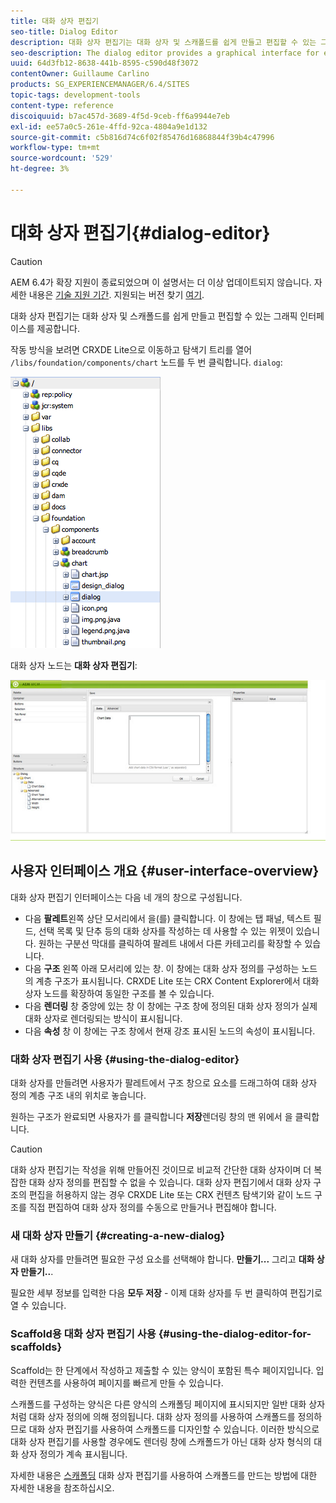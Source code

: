 ```yaml
---
title: 대화 상자 편집기
seo-title: Dialog Editor
description: 대화 상자 편집기는 대화 상자 및 스캐폴드를 쉽게 만들고 편집할 수 있는 그래픽 인터페이스를 제공합니다
seo-description: The dialog editor provides a graphical interface for easily creating and editing dialog boxes and scaffolds
uuid: 64d3fb12-8638-441b-8595-c590d48f3072
contentOwner: Guillaume Carlino
products: SG_EXPERIENCEMANAGER/6.4/SITES
topic-tags: development-tools
content-type: reference
discoiquuid: b7ac457d-3689-4f5d-9ceb-ff6a9944e7eb
exl-id: ee57a0c5-261e-4ffd-92ca-4804a9e1d132
source-git-commit: c5b816d74c6f02f85476d16868844f39b4c47996
workflow-type: tm+mt
source-wordcount: '529'
ht-degree: 3%

---
```


# 대화 상자 편집기{#dialog-editor}

>[!CAUTION]
>
>AEM 6.4가 확장 지원이 종료되었으며 이 설명서는 더 이상 업데이트되지 않습니다. 자세한 내용은 [기술 지원 기간](https://helpx.adobe.com/kr/support/programs/eol-matrix.html). 지원되는 버전 찾기 [여기](https://experienceleague.adobe.com/docs/).

대화 상자 편집기는 대화 상자 및 스캐폴드를 쉽게 만들고 편집할 수 있는 그래픽 인터페이스를 제공합니다.

작동 방식을 보려면 CRXDE Lite으로 이동하고 탐색기 트리를 열어 `/libs/foundation/components/chart` 노드를 두 번 클릭합니다. `dialog`:

![chlimage_1-247](assets/chlimage_1-247.png)

대화 상자 노드는 **대화 상자 편집기**:

![screen_shot_2012-02-01at25033pm](assets/screen_shot_2012-02-01at25033pm.png)

## 사용자 인터페이스 개요 {#user-interface-overview}

대화 상자 편집기 인터페이스는 다음 네 개의 창으로 구성됩니다.

* 다음 **팔레트**&#x200B;왼쪽 상단 모서리에서 을(를) 클릭합니다. 이 창에는 탭 패널, 텍스트 필드, 선택 목록 및 단추 등의 대화 상자를 작성하는 데 사용할 수 있는 위젯이 있습니다. 원하는 구분선 막대를 클릭하여 팔레트 내에서 다른 카테고리를 확장할 수 있습니다.
* 다음 **구조** 왼쪽 아래 모서리에 있는 창. 이 창에는 대화 상자 정의를 구성하는 노드의 계층 구조가 표시됩니다. CRXDE Lite 또는 CRX Content Explorer에서 대화 상자 노드를 확장하여 동일한 구조를 볼 수 있습니다.
* 다음 **렌더링** 창 중앙에 있는 창 이 창에는 구조 창에 정의된 대화 상자 정의가 실제 대화 상자로 렌더링되는 방식이 표시됩니다.
* 다음 **속성** 창 이 창에는 구조 창에서 현재 강조 표시된 노드의 속성이 표시됩니다.

### 대화 상자 편집기 사용 {#using-the-dialog-editor}

대화 상자를 만들려면 사용자가 팔레트에서 구조 창으로 요소를 드래그하여 대화 상자 정의 계층 구조 내의 위치로 놓습니다.

원하는 구조가 완료되면 사용자가 를 클릭합니다 **저장**&#x200B;렌더링 창의 맨 위에서 을 클릭합니다.

>[!CAUTION]
>
>대화 상자 편집기는 작성을 위해 만들어진 것이므로 비교적 간단한 대화 상자이며 더 복잡한 대화 상자 정의를 편집할 수 없을 수 있습니다. 대화 상자 편집기에서 대화 상자 구조의 편집을 허용하지 않는 경우 CRXDE Lite 또는 CRX 컨텐츠 탐색기와 같이 노드 구조를 직접 편집하여 대화 상자 정의를 수동으로 만들거나 편집해야 합니다.

### 새 대화 상자 만들기 {#creating-a-new-dialog}

새 대화 상자를 만들려면 필요한 구성 요소를 선택해야 합니다. **만들기...** 그리고 **대화 상자 만들기..**.

필요한 세부 정보를 입력한 다음 **모두 저장** - 이제 대화 상자를 두 번 클릭하여 편집기로 열 수 있습니다.

### Scaffold용 대화 상자 편집기 사용 {#using-the-dialog-editor-for-scaffolds}

Scaffold는 한 단계에서 작성하고 제출할 수 있는 양식이 포함된 특수 페이지입니다. 입력한 컨텐츠를 사용하여 페이지를 빠르게 만들 수 있습니다.

스캐폴드를 구성하는 양식은 다른 양식의 스캐폴딩 페이지에 표시되지만 일반 대화 상자처럼 대화 상자 정의에 의해 정의됩니다. 대화 상자 정의를 사용하여 스캐폴드를 정의하므로 대화 상자 편집기를 사용하여 스캐폴드를 디자인할 수 있습니다. 이러한 방식으로 대화 상자 편집기를 사용할 경우에도 렌더링 창에 스캐폴드가 아닌 대화 상자 형식의 대화 상자 정의가 계속 표시됩니다.

자세한 내용은 [스캐폴딩](/help/sites-authoring/scaffolding.md) 대화 상자 편집기를 사용하여 스캐폴드를 만드는 방법에 대한 자세한 내용을 참조하십시오.
